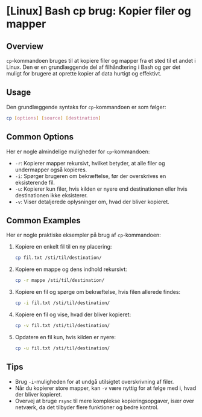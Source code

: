 # [Linux] Bash cp brug: Kopier filer og mapper

## Overview
`cp`-kommandoen bruges til at kopiere filer og mapper fra et sted til et andet i Linux. Den er en grundlæggende del af filhåndtering i Bash og gør det muligt for brugere at oprette kopier af data hurtigt og effektivt.

## Usage
Den grundlæggende syntaks for `cp`-kommandoen er som følger:

```bash
cp [options] [source] [destination]
```

## Common Options
Her er nogle almindelige muligheder for `cp`-kommandoen:

- `-r`: Kopierer mapper rekursivt, hvilket betyder, at alle filer og undermapper også kopieres.
- `-i`: Spørger brugeren om bekræftelse, før der overskrives en eksisterende fil.
- `-u`: Kopierer kun filer, hvis kilden er nyere end destinationen eller hvis destinationen ikke eksisterer.
- `-v`: Viser detaljerede oplysninger om, hvad der bliver kopieret.

## Common Examples
Her er nogle praktiske eksempler på brug af `cp`-kommandoen:

1. Kopiere en enkelt fil til en ny placering:
   ```bash
   cp fil.txt /sti/til/destination/
   ```

2. Kopiere en mappe og dens indhold rekursivt:
   ```bash
   cp -r mappe /sti/til/destination/
   ```

3. Kopiere en fil og spørge om bekræftelse, hvis filen allerede findes:
   ```bash
   cp -i fil.txt /sti/til/destination/
   ```

4. Kopiere en fil og vise, hvad der bliver kopieret:
   ```bash
   cp -v fil.txt /sti/til/destination/
   ```

5. Opdatere en fil kun, hvis kilden er nyere:
   ```bash
   cp -u fil.txt /sti/til/destination/
   ```

## Tips
- Brug `-i`-muligheden for at undgå utilsigtet overskrivning af filer.
- Når du kopierer store mapper, kan `-v` være nyttig for at følge med i, hvad der bliver kopieret.
- Overvej at bruge `rsync` til mere komplekse kopieringsopgaver, især over netværk, da det tilbyder flere funktioner og bedre kontrol.